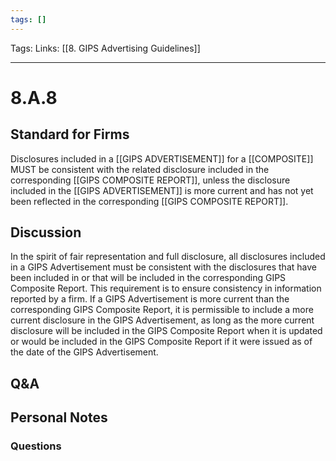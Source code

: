 ```yaml
---
tags: []
---
```

Tags:
Links: [[8. GIPS Advertising Guidelines]]
___
# 8.A.8
## Standard for Firms
Disclosures included in a [[GIPS ADVERTISEMENT]] for a [[COMPOSITE]] MUST be consistent with the related disclosure included in the corresponding [[GIPS COMPOSITE REPORT]], unless the disclosure included in the [[GIPS ADVERTISEMENT]] is more current and has not yet been reflected in the corresponding [[GIPS COMPOSITE REPORT]].
## Discussion
In the spirit of fair representation and full disclosure, all disclosures included in a GIPS Advertisement must be consistent with the disclosures that have been included in or that will be included in the corresponding GIPS Composite Report. This requirement is to ensure consistency in information reported by a firm. If a GIPS Advertisement is more current than the corresponding GIPS Composite Report, it is permissible to include a more current disclosure in the GIPS Advertisement, as long as the more current disclosure will be included in the GIPS Composite Report when it is updated or would be included in the GIPS Composite Report if it were issued as of the date of the GIPS Advertisement.
## Q&A

## Personal Notes

### Questions